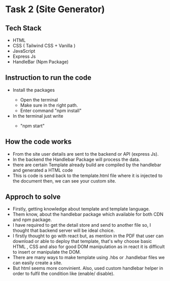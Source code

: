 # Task 2 (Site Generator)
## Tech Stack
<ul>
      <li>HTML</li>
      <li>CSS ( Tailwind CSS + Vanilla )</li>
      <li>JavaScript</li>
      <li>Express Js</li>
      <li>HandleBar (Npm Package)</li>
</ul>

## Instruction to run the code
<ul>
      <li>Install the packages</li>
      <ul>
            <li>Open the terminal</li>
             <li>Make sure in the right path.</li>
            <li>Enter command "npm install"</li>
      </ul>
      <li>In the terminal just write</li>
      <ul>
            <li>"npm start"</li>
      </ul>
</ul>

## How the code works
<ul>
      <li>From the site user details are sent to the backend or API (express Js). </li>
      <li>In the backend the Handlebar Package will process the data.
      </li>
      <li>there are certain Template already build are compiled by the handlebar and generated a HTML code</li>
      <li>This is code is send back to the template.html file where it is injected to the document then, we can see your custom site.
      </li>
</ul>

## Approch to solve
<ul>
      <li>Firstly, getting knowledge about template and template language.</li>
      <li>Them know, about the handlebar package which available for both CDN and npm package.
      </li>
      <li>I have required to get the detail store and send to another file so, I thought that backend server will be ideal choice.</li>
      <li>I firstly thought to go with react but, as mention in the PDF that user can download or able to deploy that template, that's why choose basic HTML , CSS and also for good DOM manipulation as in react it is difficult to insert or manipulate the DOM.</li>
      <li>There are many ways to make template using .hbs or .handlebar files we can easily create a site.</li>
      <li>But html seems more convinient. Also, used custom handlebar helper in order to fulfil the condition like (enable/ disable).
      </li>
</ul>